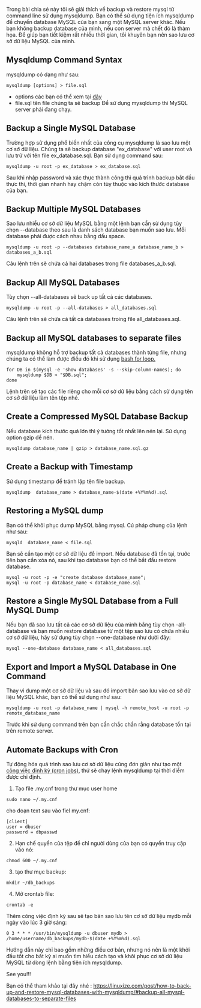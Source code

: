 Trong bài chia sẻ này tôi sẽ giải thích về backup và restore mysql từ command line sử dụng mysqldump.
Bạn có thể sử dụng tiện ích mysqldump để chuyển database MySQL của bạn sang một MySQL server khác.
Nếu bạn không backup database của mình, nếu con server mà chết đó là thảm họa. Để giúp bạn tiết kiệm rất nhiều thời gian, tôi khuyên bạn nên sao lưu cơ sở dữ liệu MySQL của mình.
## Mysqldump Command Syntax
mysqldump có dạng như sau:
```
mysqldump [options] > file.sql
```
* options các bạn có thể xem tại [đây](https://dev.mysql.com/doc/refman/8.0/en/mysqldump.html#mysqldump-option-summary)
* file.sql  tên file chúng ta sẽ backup 
Để sử dụng mysqldump thì MySQL server phải đang chạy.
## Backup a Single MySQL Database
Trường hợp sử dụng phổ biến nhất của công cụ mysqldump là sao lưu một cơ sở dữ liệu.
Chúng ta sẽ backup database "ex_database" với user root và lưu trữ với tên file ex_database.sql. Bạn sử dụng command sau:
```
mysqldump -u root -p ex_database > ex_database.sql
```
Sau khi nhập password và xác thực thành công thì quá trình backup bắt đầu thực thi, thời gian nhanh hay chậm còn tùy thuộc vào kích thước database của bạn.
## Backup Multiple MySQL Databases
Sao lưu nhiều cơ sở dữ liệu MySQL bằng một lệnh bạn cần sử dụng tùy chọn --database theo sau là danh sách database bạn muốn sao lưu. Mỗi database phải được cách nhau bằng dấu space.
```
mysqldump -u root -p --databases database_name_a database_name_b > databases_a_b.sql
```
Câu lệnh trên sẽ chứa cả hai databases trong file databases_a_b.sql.
## Backup All MySQL Databases
Tùy chọn --all-databases  sẽ back up tất cả các databases.
```
mysqldump -u root -p --all-databases > all_databases.sql
```
Câu lệnh trên sẽ chứa cả tất cả databases troing file all_databases.sql.
## Backup all MySQL databases to separate files
mysqldump không hỗ trợ backup tất cả databases thành từng file, nhưng chúng ta có thể làm được điều đó khi sử dụng [bash for loop.](https://linuxize.com/post/bash-for-loop/)
```
for DB in $(mysql -e 'show databases' -s --skip-column-names); do
    mysqldump $DB > "$DB.sql";
done
```
Lệnh trên sẽ tạo các file riêng cho mỗi cơ sở dữ liệu bằng cách sử dụng tên cơ sở dữ liệu làm tên tệp nhé.
## Create a Compressed MySQL Database Backup
Nếu database kích thước quá lớn thì ý tường tốt nhất lên nén lại. Sử dụng option gzip để nén.
```
mysqldump database_name | gzip > database_name.sql.gz
```
## Create a Backup with Timestamp
Sử dụng timestamp để tránh lặp tên file backup.
```
mysqldump  database_name > database_name-$(date +%Y%m%d).sql
```
## Restoring a MySQL dump

Bạn có thể khôi phục dump MySQL bằng mysql. Cú pháp chung của lệnh như sau:
```
mysqld  database_name < file.sql
```
Bạn sẽ cần tạo một cơ sở dữ liệu để import. Nếu database đã tồn tại, trước tiên bạn cần xóa nó, sau khi tạo database bạn có thể bắt đầu restore database. 
```
mysql -u root -p -e "create database database_name";
mysql -u root -p database_name < database_name.sql
```
## Restore a Single MySQL Database from a Full MySQL Dump
Nếu bạn đã sao lưu tất cả các cơ sở dữ liệu của mình bằng tùy chọn -all-database và bạn muốn restore database từ một tệp sao lưu có chứa nhiều cơ sở dữ liệu, hãy sử dụng tùy chọn --one-database như dưới đây:
```
mysql --one-database database_name < all_databases.sql
```
## Export and Import a MySQL Database in One Command
Thay vì dump một cơ sở dữ liệu và sau đó import bản sao lưu vào cơ sở dữ liệu MySQL khác, bạn có thể sử dụng như sau:
```
mysqldump -u root -p database_name | mysql -h remote_host -u root -p remote_database_name
```
Trước khi sử dụng command trên bạn cần chắc chắn rằng database tồn tại trên remote server.

## Automate Backups with Cron
Tự động hóa quá trình sao lưu cơ sở dữ liệu cũng đơn giản như tạo một  [công việc định kỳ (cron jobs)](https://linuxize.com/post/scheduling-cron-jobs-with-crontab/), thứ sẽ chạy lệnh mysqldump tại thời điểm được chỉ định.

1. Tạo file .my.cnf trong thư mục user home
```
sudo nano ~/.my.cnf
```
cho đoạn text sau vào fiel my.cnf:
```
[client]
user = dbuser
password = dbpasswd
```
2. Hạn chế quyền của tệp để chỉ người dùng của bạn có quyền truy cập vào nó:

```
chmod 600 ~/.my.cnf
```
3. tạo thư mục backup:
```
mkdir ~/db_backups
```
4. Mở crontab file:
```
crontab -e
```
Thêm công việc định kỳ sau sẽ tạo bản sao lưu tên cơ sở dữ liệu mydb mỗi ngày vào lúc 3 giờ sáng:
```
0 3 * * * /usr/bin/mysqldump -u dbuser mydb > /home/username/db_backups/mydb-$(date +%Y%m%d).sql
```
Hướng dẫn này chỉ bao gồm những điều cơ bản, nhưng nó nên là một khởi đầu tốt cho bất kỳ ai muốn tìm hiểu cách tạo và khôi phục cơ sở dữ liệu MySQL từ dòng lệnh bằng tiện ích mysqldump.

See you!!!

Bạn có thể tham khảo tại đây nhé : https://linuxize.com/post/how-to-back-up-and-restore-mysql-databases-with-mysqldump/#backup-all-mysql-databases-to-separate-files